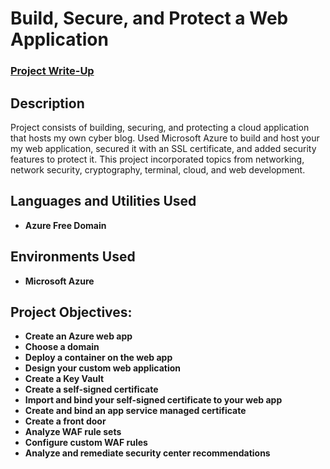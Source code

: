 <h1>Build, Secure, and Protect a Web Application</h1>

 ### [Project Write-Up](https://docs.google.com/document/d/1eeRc4qpV4dkCZcTud1yo03BI-ShQP0h2knkp5cGOTd0/edit)

<h2>Description</h2>
Project consists of building, securing, and protecting a cloud application that hosts my own cyber blog. Used Microsoft Azure to build and host your my web application, secured it with an SSL certificate, and added security features to protect it. This project incorporated topics from networking, network security, cryptography, terminal, cloud, and web development. 
<br />

<h2>Languages and Utilities Used</h2>

- <b>Azure Free Domain</b> 

<h2>Environments Used </h2>

- <b>Microsoft Azure</b>

<h2>Project Objectives:</h2>

- <b>Create an Azure web app</b>
- <b>Choose a domain</b>
- <b>Deploy a container on the web app</b>
- <b>Design your custom web application</b>
- <b>Create a Key Vault</b>
- <b>Create a self-signed certificate</b>
- <b>Import and bind your self-signed certificate to your web app</b>
- <b>Create and bind an app service managed certificate</b>
- <b>Create a front door</b>
- <b>Analyze WAF rule sets</b>
- <b>Configure custom WAF rules</b>
- <b>Analyze and remediate security center recommendations</b>
